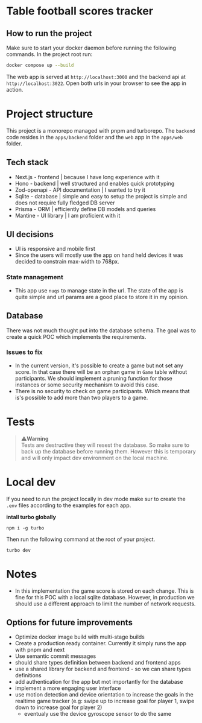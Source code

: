 # Table football scores tracker

## How to run the project

Make sure to start your docker daemon before running the following commands.
In the project root run:

```bash
docker compose up --build
```

The web app is served at `http://localhost:3000` and the backend api at `http://localhost:3022`.
Open both urls in your browser to see the app in action.

# Project structure

This project is a monorepo managed with pnpm and turborepo.
The `backend` code resides in the `apps/backend` folder and the `web` app in the `apps/web` folder.

## Tech stack

- Next.js - frontend | because I have long experience with it
- Hono - backend | well structured and enables quick prototyping
- Zod-openapi - API documentation | I wanted to try it
- Sqlite - database | simple and easy to setup the project is simple and does not require fully fledged DB server
- Prisma - ORM | efficiently define DB models and queries
- Mantine - UI library | I am proficient with it

## UI decisions

- UI is responsive and mobile first
- Since the users will mostly use the app on hand held devices it was decided to constrain max-width to 768px.

### State management

- This app use `nuqs` to manage state in the url. The state of the app is quite simple and url params are a good place to store it in my opinion.

## Database

There was not much thought put into the database schema. The goal was to create a quick POC which implements the requirements.

### Issues to fix

- In the current version, it's possible to create a game but not set any score. In that case there will be an orphan game in `Game` table without participants. We should implement a pruning function for those instances or some security mechanism to avoid this case.
- There is no security to check on game participants. Which means that is's possible to add more than two players to a game.

# Tests

> ⚠️**Warning**<br>
> Tests are destructive they will resest the database. So make sure to back up the database before running them.
> However this is temporary and will only impact dev environment on the local machine.

# Local dev

If you need to run the project locally in dev mode make sur to create the `.env` files according to the examples for each app.

**intall turbo globally**

```
npm i -g turbo
```

Then run the following command at the root of your project.

```
turbo dev
```

# Notes

- In this implementation the game score is stored on each change. This is fine for this POC with a local sqlite database. However, in production we should use a different approach to limit the number of network requests.

## Options for future improvements

- Optimize docker image build with multi-stage builds
- Create a production ready container. Currently it simply runs the app with pnpm and next
- Use semantic commit messages
- should share types definition between backend and frontend apps
- use a shared library for backend and frontend - so we can share types definitions
- add authentication for the app but mot importantly for the database
- implement a more engaging user interface
- use motion detection and device orientation to increase the goals in the realtime game tracker (e.g: swipe up to increase goal for player 1, swipe down to increase goal for player 2)
  - eventualy use the device gyroscope sensor to do the same
